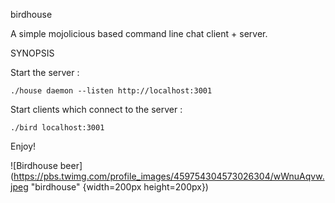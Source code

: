 birdhouse

A simple mojolicious based command line chat client + server.

SYNOPSIS

Start the server :

    ./house daemon --listen http://localhost:3001

Start clients which connect to the server :

    ./bird localhost:3001

Enjoy!

![Birdhouse beer](https://pbs.twimg.com/profile_images/459754304573026304/wWnuAqvw.jpeg "birdhouse" {width=200px height=200px})
